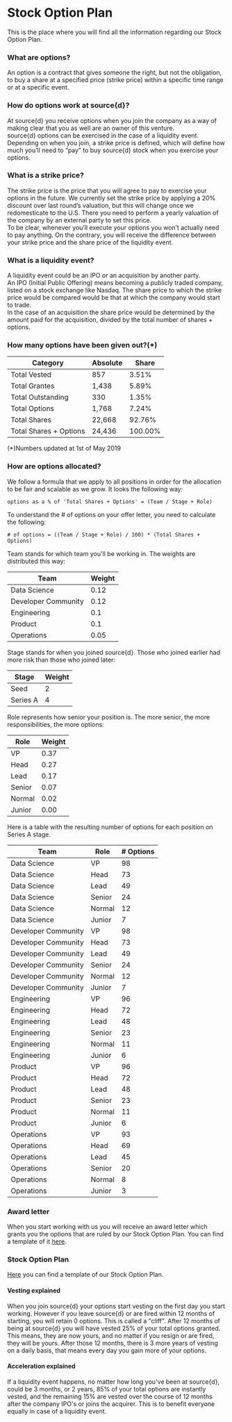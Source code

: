 # Stock Option Plan
This is the place where you will find all the information regarding our Stock Option Plan.

### What are options?
An option is a contract that gives someone the right, but not the obligation, to buy a share at a specified price (strike price) within a specific time range or at a specific event.

### How do options work at source{d}?
At source{d} you receive options when you join the company as a way of making clear that you as well are an owner of this venture.<br>
source{d} options can be exercised in the case of a liquidity event.<br>
Depending on when you join, a strike price is defined, which will define how much you’ll need to “pay” to buy source{d} stock when you exercise your options.<br>

### What is a strike price?
The strike price is the price that you will agree to pay to exercise your options in the future. We currently set the strike price by applying a 20% discount over last round’s valuation, but this will change once we redomesticate to the U.S. There you need to perform a yearly valuation of the company by an external party to set this price.<br>
To be clear, whenever you’ll execute your options you won’t actually need to pay anything. On the contrary, you will receive the difference between your strike price and the share price of the liquidity event.

### What is a liquidity event?
A liquidity event could be an IPO or an acquisition by another party.<br>
An IPO (Initial Public Offering) means becoming a publicly traded company, listed on a stock exchange like Nasdaq. The share price to which the strike price would be compared would be that at which the company would start to trade.<br>
In the case of an acquisition the share price would be determined by the amount paid for the acquisition, divided by the total number of shares + options.

### How many options have been given out?(*)

Category | Absolute | Share
-------- | -------- | --------
Total Vested | 857 | 3.51%
Total Grantes | 1,438 | 5.89%
Total Outstanding | 330 | 1.35%
Total Options | 1,768 | 7.24%
Total Shares | 22,668 | 92.76%
Total Shares + Options | 24,436 | 100.00%

(*)Numbers updated at 1st of May 2019
### How are options allocated?
We follow a formula that we apply to all positions in order for the allocation to be fair and scalable as we grow. It looks the following way:

```
options as a % of 'Total Shares + Options' = (Team / Stage + Role)
```

To understand the # of options on your offer letter, you need to calculate the following:

```
# of options = ((Team / Stage + Role) / 100) * (Total Shares + Options)
```

Team stands for which team you'll be working in. The weights are distributed this way:

Team | Weight
---- | ----
Data Science | 0.12
Developer Community | 0.12
Engineering | 0.1
Product | 0.1
Operations | 0.05

Stage stands for when you joined source{d}. Those who joined earlier had more risk than those who joined later:

Stage | Weight
----- | -----
Seed | 2
Series A | 4

Role represents how senior your position is. The more senior, the more responsibilities, the more options:

Role | Weight
---- | ----
VP | 0.37
Head | 0.27
Lead | 0.17
Senior | 0.07
Normal | 0.02
Junior | 0.00


Here is a table with the resulting number of options for each position on Series A stage.

Team | Role | # Options
---- | ---- | ---------
Data Science | VP | 98
Data Science | Head | 73
Data Science | Lead | 49
Data Science | Senior | 24
Data Science | Normal | 12
Data Science | Junior | 7
Developer Community | VP | 98
Developer Community | Head | 73
Developer Community | Lead | 49
Developer Community | Senior | 24
Developer Community | Normal | 12
Developer Community | Junior | 7
Engineering | VP | 96
Engineering | Head | 72
Engineering | Lead | 48
Engineering | Senior | 23
Engineering | Normal | 11
Engineering | Junior | 6
Product | VP | 96
Product | Head | 72
Product | Lead | 48
Product | Senior | 23
Product | Normal | 11
Product | Junior | 6
Operations | VP | 93
Operations | Head | 69
Operations | Lead | 45
Operations | Senior | 20
Operations | Normal | 8
Operations | Junior | 3


### Award letter
When you start working with us you will receive an award letter which grants you the options that are ruled by our Stock Option Plan. You can find a template of it [here](https://drive.google.com/file/d/0B0LwFuoPcplqbEdXOGNRZ2pXS3BONUVoZ1RZOURVWHdXSjJv/view?usp=sharing).

### Stock Option Plan
[Here](https://drive.google.com/file/d/0BzQlDhqlX19rZFE1dVJOVzE1ejg/view?usp=sharing) you can find a template of our Stock Option Plan.

#### Vesting explained

When you join source{d} your options start vesting on the first day you start working. However if you leave source{d} or are fired within 12 months of starting, you will retain 0 options. This is called a "cliff". After 12 months of being at source{d} you will have vested 25% of your total options granted. This means, they are now yours, and no matter if you resign or are fired, they will be yours. After those 12 months, there is 3 more years of vesting on a daily basis, that means every day you gain more of your options.

#### Acceleration explained

If a liquidity event happens, no matter how long you've been at source{d}, could be 3 months, or 2 years, 85% of your total options are instantly vested, and the remaining 15% are vested over the course of 12 months after the company IPO's or joins the acquirer. This is to benefit everyone equally in case of a liquidity event. 

